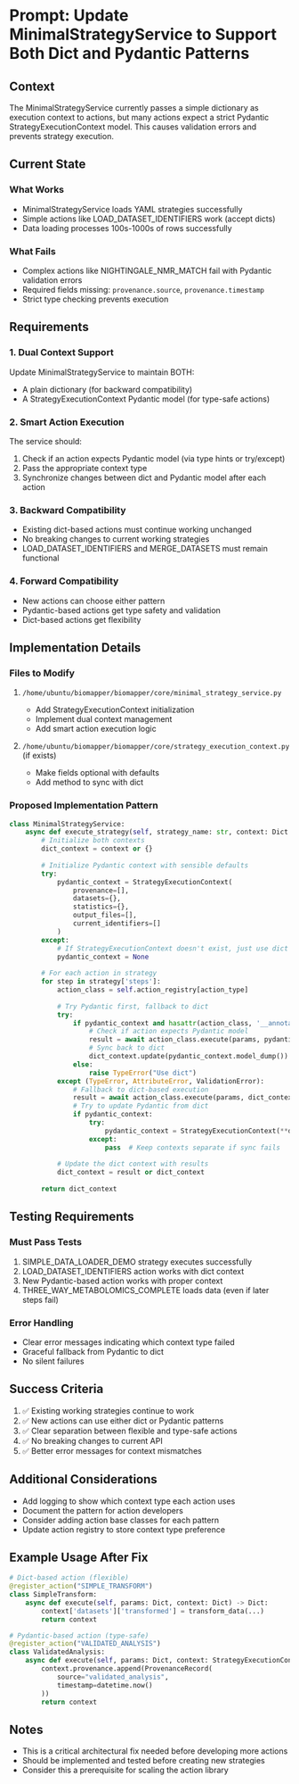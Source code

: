 # Prompt: Update MinimalStrategyService to Support Both Dict and Pydantic Patterns

## Context
The MinimalStrategyService currently passes a simple dictionary as execution context to actions, but many actions expect a strict Pydantic StrategyExecutionContext model. This causes validation errors and prevents strategy execution.

## Current State

### What Works
- MinimalStrategyService loads YAML strategies successfully
- Simple actions like LOAD_DATASET_IDENTIFIERS work (accept dicts)
- Data loading processes 100s-1000s of rows successfully

### What Fails
- Complex actions like NIGHTINGALE_NMR_MATCH fail with Pydantic validation errors
- Required fields missing: `provenance.source`, `provenance.timestamp`
- Strict type checking prevents execution

## Requirements

### 1. Dual Context Support
Update MinimalStrategyService to maintain BOTH:
- A plain dictionary (for backward compatibility)
- A StrategyExecutionContext Pydantic model (for type-safe actions)

### 2. Smart Action Execution
The service should:
1. Check if an action expects Pydantic model (via type hints or try/except)
2. Pass the appropriate context type
3. Synchronize changes between dict and Pydantic model after each action

### 3. Backward Compatibility
- Existing dict-based actions must continue working unchanged
- No breaking changes to current working strategies
- LOAD_DATASET_IDENTIFIERS and MERGE_DATASETS must remain functional

### 4. Forward Compatibility
- New actions can choose either pattern
- Pydantic-based actions get type safety and validation
- Dict-based actions get flexibility

## Implementation Details

### Files to Modify
1. `/home/ubuntu/biomapper/biomapper/core/minimal_strategy_service.py`
   - Add StrategyExecutionContext initialization
   - Implement dual context management
   - Add smart action execution logic

2. `/home/ubuntu/biomapper/biomapper/core/strategy_execution_context.py` (if exists)
   - Make fields optional with defaults
   - Add method to sync with dict

### Proposed Implementation Pattern

```python
class MinimalStrategyService:
    async def execute_strategy(self, strategy_name: str, context: Dict = None):
        # Initialize both contexts
        dict_context = context or {}
        
        # Initialize Pydantic context with sensible defaults
        try:
            pydantic_context = StrategyExecutionContext(
                provenance=[],
                datasets={},
                statistics={},
                output_files=[],
                current_identifiers=[]
            )
        except:
            # If StrategyExecutionContext doesn't exist, just use dict
            pydantic_context = None
        
        # For each action in strategy
        for step in strategy['steps']:
            action_class = self.action_registry[action_type]
            
            # Try Pydantic first, fallback to dict
            try:
                if pydantic_context and hasattr(action_class, '__annotations__'):
                    # Check if action expects Pydantic model
                    result = await action_class.execute(params, pydantic_context)
                    # Sync back to dict
                    dict_context.update(pydantic_context.model_dump())
                else:
                    raise TypeError("Use dict")
            except (TypeError, AttributeError, ValidationError):
                # Fallback to dict-based execution
                result = await action_class.execute(params, dict_context)
                # Try to update Pydantic from dict
                if pydantic_context:
                    try:
                        pydantic_context = StrategyExecutionContext(**dict_context)
                    except:
                        pass  # Keep contexts separate if sync fails
            
            # Update the dict context with results
            dict_context = result or dict_context
        
        return dict_context
```

## Testing Requirements

### Must Pass Tests
1. SIMPLE_DATA_LOADER_DEMO strategy executes successfully
2. LOAD_DATASET_IDENTIFIERS action works with dict context
3. New Pydantic-based action works with proper context
4. THREE_WAY_METABOLOMICS_COMPLETE loads data (even if later steps fail)

### Error Handling
- Clear error messages indicating which context type failed
- Graceful fallback from Pydantic to dict
- No silent failures

## Success Criteria
1. ✅ Existing working strategies continue to work
2. ✅ New actions can use either dict or Pydantic patterns
3. ✅ Clear separation between flexible and type-safe actions
4. ✅ No breaking changes to current API
5. ✅ Better error messages for context mismatches

## Additional Considerations
- Add logging to show which context type each action uses
- Document the pattern for action developers
- Consider adding action base classes for each pattern
- Update action registry to store context type preference

## Example Usage After Fix

```python
# Dict-based action (flexible)
@register_action("SIMPLE_TRANSFORM")
class SimpleTransform:
    async def execute(self, params: Dict, context: Dict) -> Dict:
        context['datasets']['transformed'] = transform_data(...)
        return context

# Pydantic-based action (type-safe)
@register_action("VALIDATED_ANALYSIS")
class ValidatedAnalysis:
    async def execute(self, params: Dict, context: StrategyExecutionContext) -> StrategyExecutionContext:
        context.provenance.append(ProvenanceRecord(
            source="validated_analysis",
            timestamp=datetime.now()
        ))
        return context
```

## Notes
- This is a critical architectural fix needed before developing more actions
- Should be implemented and tested before creating new strategies
- Consider this a prerequisite for scaling the action library
